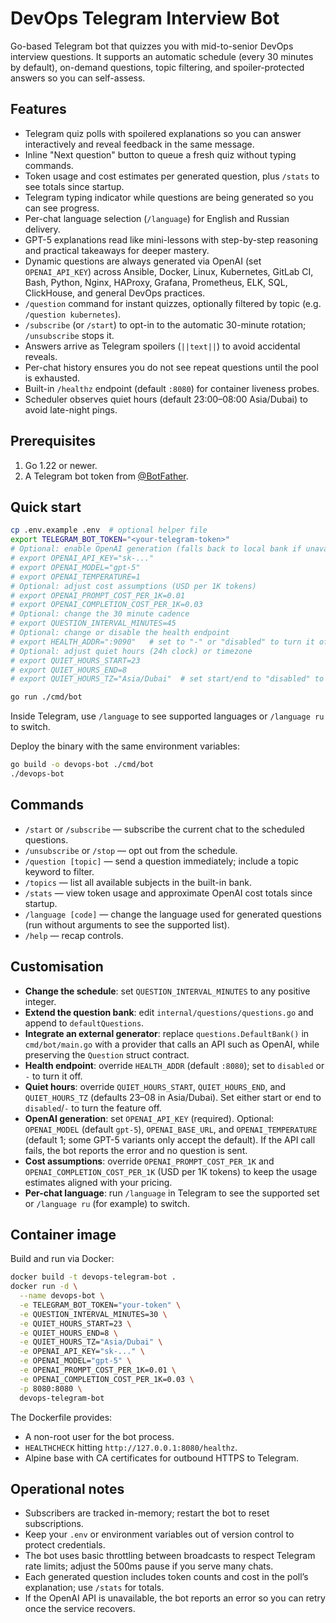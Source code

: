 # DevOps Telegram Interview Bot

Go-based Telegram bot that quizzes you with mid-to-senior DevOps interview questions. It supports an automatic schedule (every 30 minutes by default), on-demand questions, topic filtering, and spoiler-protected answers so you can self-assess.

## Features
- Telegram quiz polls with spoilered explanations so you can answer interactively and reveal feedback in the same message.
- Inline "Next question" button to queue a fresh quiz without typing commands.
- Token usage and cost estimates per generated question, plus `/stats` to see totals since startup.
- Telegram typing indicator while questions are being generated so you can see progress.
- Per-chat language selection (`/language`) for English and Russian delivery.
- GPT-5 explanations read like mini-lessons with step-by-step reasoning and practical takeaways for deeper mastery.
- Dynamic questions are always generated via OpenAI (set `OPENAI_API_KEY`) across Ansible, Docker, Linux, Kubernetes, GitLab CI, Bash, Python, Nginx, HAProxy, Grafana, Prometheus, ELK, SQL, ClickHouse, and general DevOps practices.
- `/question` command for instant quizzes, optionally filtered by topic (e.g. `/question kubernetes`).
- `/subscribe` (or `/start`) to opt-in to the automatic 30-minute rotation; `/unsubscribe` stops it.
- Answers arrive as Telegram spoilers (`||text||`) to avoid accidental reveals.
- Per-chat history ensures you do not see repeat questions until the pool is exhausted.
- Built-in `/healthz` endpoint (default `:8080`) for container liveness probes.
- Scheduler observes quiet hours (default 23:00–08:00 Asia/Dubai) to avoid late-night pings.

## Prerequisites
1. Go 1.22 or newer.
2. A Telegram bot token from [@BotFather](https://t.me/BotFather).

## Quick start
```bash
cp .env.example .env  # optional helper file
export TELEGRAM_BOT_TOKEN="<your-telegram-token>"
# Optional: enable OpenAI generation (falls back to local bank if unavailable)
# export OPENAI_API_KEY="sk-..."
# export OPENAI_MODEL="gpt-5"
# export OPENAI_TEMPERATURE=1
# Optional: adjust cost assumptions (USD per 1K tokens)
# export OPENAI_PROMPT_COST_PER_1K=0.01
# export OPENAI_COMPLETION_COST_PER_1K=0.03
# Optional: change the 30 minute cadence
# export QUESTION_INTERVAL_MINUTES=45
# Optional: change or disable the health endpoint
# export HEALTH_ADDR=":9090"   # set to "-" or "disabled" to turn it off
# Optional: adjust quiet hours (24h clock) or timezone
# export QUIET_HOURS_START=23
# export QUIET_HOURS_END=8
# export QUIET_HOURS_TZ="Asia/Dubai"  # set start/end to "disabled" to switch off

go run ./cmd/bot
```

Inside Telegram, use `/language` to see supported languages or `/language ru` to switch.

Deploy the binary with the same environment variables:
```bash
go build -o devops-bot ./cmd/bot
./devops-bot
```

## Commands
- `/start` or `/subscribe` &mdash; subscribe the current chat to the scheduled questions.
- `/unsubscribe` or `/stop` &mdash; opt out from the schedule.
- `/question [topic]` &mdash; send a question immediately; include a topic keyword to filter.
- `/topics` &mdash; list all available subjects in the built-in bank.
- `/stats` &mdash; view token usage and approximate OpenAI cost totals since startup.
- `/language [code]` &mdash; change the language used for generated questions (run without arguments to see the supported list).
- `/help` &mdash; recap controls.

## Customisation
- **Change the schedule**: set `QUESTION_INTERVAL_MINUTES` to any positive integer.
- **Extend the question bank**: edit `internal/questions/questions.go` and append to `defaultQuestions`.
- **Integrate an external generator**: replace `questions.DefaultBank()` in `cmd/bot/main.go` with a provider that calls an API such as OpenAI, while preserving the `Question` struct contract.
- **Health endpoint**: override `HEALTH_ADDR` (default `:8080`); set to `disabled` or `-` to turn it off.
- **Quiet hours**: override `QUIET_HOURS_START`, `QUIET_HOURS_END`, and `QUIET_HOURS_TZ` (defaults 23–08 in Asia/Dubai). Set either start or end to `disabled`/`-` to turn the feature off.
- **OpenAI generation**: set `OPENAI_API_KEY` (required). Optional: `OPENAI_MODEL` (default `gpt-5`), `OPENAI_BASE_URL`, and `OPENAI_TEMPERATURE` (default 1; some GPT-5 variants only accept the default). If the API call fails, the bot reports the error and no question is sent.
- **Cost assumptions**: override `OPENAI_PROMPT_COST_PER_1K` and `OPENAI_COMPLETION_COST_PER_1K` (USD per 1K tokens) to keep the usage estimates aligned with your pricing.
- **Per-chat language**: run `/language` in Telegram to see the supported set or `/language ru` (for example) to switch.

## Container image
Build and run via Docker:
```bash
docker build -t devops-telegram-bot .
docker run -d \
  --name devops-bot \
  -e TELEGRAM_BOT_TOKEN="your-token" \
  -e QUESTION_INTERVAL_MINUTES=30 \
  -e QUIET_HOURS_START=23 \
  -e QUIET_HOURS_END=8 \
  -e QUIET_HOURS_TZ="Asia/Dubai" \
  -e OPENAI_API_KEY="sk-..." \
  -e OPENAI_MODEL="gpt-5" \
  -e OPENAI_PROMPT_COST_PER_1K=0.01 \
  -e OPENAI_COMPLETION_COST_PER_1K=0.03 \
  -p 8080:8080 \
  devops-telegram-bot
```

The Dockerfile provides:
- A non-root user for the bot process.
- `HEALTHCHECK` hitting `http://127.0.0.1:8080/healthz`.
- Alpine base with CA certificates for outbound HTTPS to Telegram.

## Operational notes
- Subscribers are tracked in-memory; restart the bot to reset subscriptions.
- Keep your `.env` or environment variables out of version control to protect credentials.
- The bot uses basic throttling between broadcasts to respect Telegram rate limits; adjust the 500ms pause if you serve many chats.
- Each generated question includes token counts and cost in the poll’s explanation; use `/stats` for totals.
- If the OpenAI API is unavailable, the bot reports an error so you can retry once the service recovers.
